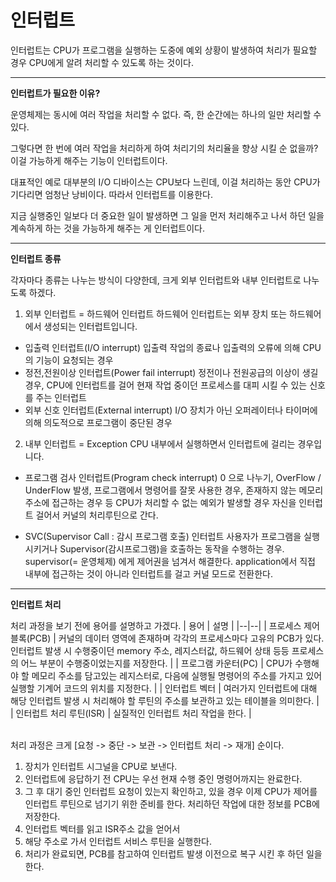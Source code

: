 ﻿
#  인터럽트

인터럽트는 CPU가 프로그램을 실행하는 도중에 예외 상황이 발생하여 처리가 필요할 경우 CPU에게 알려 처리할 수 있도록 하는 것이다.

***

**인터럽트가 필요한 이유?**

운영체제는 동시에 여러 작업을 처리할 수 없다. 즉, 한 순간에는 하나의 일만 처리할 수 있다.

 그렇다면 한 번에 여러 작업을 처리하게 하여 처리기의 처리율을 향상 시킬 순 없을까? 이걸 가능하게 해주는 기능이 인터럽트이다.

대표적인 예로 대부분의 I/O 디바이스는 CPU보다 느린데, 이걸 처리하는 동안 CPU가 기다리면 엄청난 낭비이다. 따라서 인터럽트를 이용한다.

지금 실행중인 일보다 더 중요한 일이 발생하면 그 일을 먼저 처리해주고 나서 하던 일을 계속하게 하는 것을 가능하게 해주는 게 인터럽트이다.

***

**인터럽트 종류**

각자마다 종류는 나누는 방식이 다양한데, 크게 외부 인터럽트와 내부 인터럽트로 나누도록 하겠다.

1. 외부 인터럽트 = 하드웨어 인터럽트
하드웨어 인터럽트는 외부 장치 또는 하드웨어에서 생성되는 인터럽트입니다.

-   입출력 인터럽트(I/O interrupt)
입출력 작업의 종료나 입출력의 오류에 의해 CPU의 기능이 요청되는 경우
-   정전,전원이상 인터럽트(Power fail interrupt)
정전이나 전원공급의 이상이 생길 경우, CPU에 인터럽트를 걸어 현재 작업 중이던 프로세스를 대피 시킬 수 있는 신호를 주는 인터럽트
-   외부 신호 인터럽트(External interrupt)
 I/O 장치가 아닌 오퍼레이터나 타이머에 의해 의도적으로 프로그램이 중단된 경우


2. 내부 인터럽트 = Exception
CPU 내부에서 실행하면서 인터럽트에 걸리는 경우입니다.

-   프로그램 검사 인터럽트(Program check interrupt)
0 으로 나누기, OverFlow / UnderFlow 발생, 프로그램에서 명령어를 잘못 사용한 경우, 존재하지 않는 메모리 주소에 접근하는 경우 등 CPU가 처리할 수 없는 예외가 발생할 경우 자신을 인터럽트 걸어서 커널의 처리루틴으로 간다.

-   SVC(Supervisor Call : 감시 프로그램 호출) 인터럽트
사용자가 프로그램을 실행시키거나 Supervisor(감시프로그램)을 호출하는 동작을 수행하는 경우.
supervisor(= 운영체제) 에게 제어권을 넘겨서 해결한다. application에서 직접 내부에 접근하는 것이 아니라 인터럽트를 걸고 커널 모드로 전환한다.

***

**인터럽트 처리**

처리 과정을 보기 전에 용어를 설명하고 가겠다.
 | 용어 | 설명 |
|--|--|
| 프로세스 제어 블록(PCB) | 커널의 데이터 영역에 존재하며 각각의 프로세스마다 고유의 PCB가 있다.  인터럽트 발생 시 수행중이던 memory 주소, 레지스터값, 하드웨어 상태 등등 프로세스의 어느 부분이 수행중이었는지를 저장한다. |
| 프로그램 카운터(PC) | CPU가 수행해야 할 메모리 주소를 담고있는 레지스터로, 다음에 실행될 명령어의 주소를 가지고 있어 실행할 기계어 코드의 위치를 지정한다.  |
| 인터럽트 벡터 | 여러가지 인터럽트에 대해 해당 인터럽트 발생 시 처리해야 할 루틴의 주소를 보관하고 있는 테이블을 의미한다. |  
| 인터럽트 처리 루틴(ISR) |  실질적인 인터럽트 처리 작업을 한다. |

<br>
처리 과정은 크게 [요청 -> 중단 -> 보관 -> 인터럽트 처리 -> 재개] 순이다.

1. 장치가 인터럽트 시그널을 CPU로 보낸다.
2. 인터럽트에 응답하기 전 CPU는 우선 현재 수행 중인 명령어까지는 완료한다.
3. 그 후 대기 중인 인터럽트 요청이 있는지 확인하고, 있을 경우 이제 CPU가 제어를 인터럽트 루틴으로 넘기기 위한 준비를 한다. 처리하던 작업에 대한 정보를 PCB에 저장한다.
4. 인터럽트 벡터를 읽고 ISR주소 값을 얻어서
5. 해당 주소로 가서 인터럽트 서비스 루틴을 실행한다.
6. 처리가 완료되면, PCB를 참고하여 인터럽트 발생 이전으로 복구 시킨 후 하던 일을 한다.
